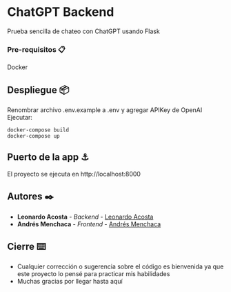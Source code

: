 # ChatGPT Backend

Prueba sencilla de chateo con ChatGPT usando Flask

### Pre-requisitos 📋
Docker

## Despliegue 📦
Renombrar archivo .env.example a .env y agregar APIKey de OpenAI
Ejecutar:
```
docker-compose build
docker-compose up
```

## Puerto de la app ⚓
El proyecto se ejecuta en http://localhost:8000

## Autores ✒️
* **Leonardo Acosta** - *Backend* - [Leonardo Acosta](https://github.com/leonardoacosta91)
* **Andrés Menchaca** - *Frontend* - [Andrés Menchaca](https://github.com/valinor33)

## Cierre ⌨️

* Cualquier corrección o sugerencia sobre el código es bienvenida ya que este proyecto lo pensé para practicar mis habilidades
* Muchas gracias por llegar hasta aquí